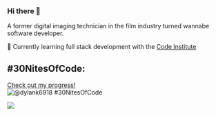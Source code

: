 ### Hi there 👋

A former digital imaging technician in the film industry turned wannabe software developer.

🌱 Currently learning full stack development with the [Code Institute](https://codeinstitute.net/global/)

## #30NitesOfCode:
  [Check out my progress!](https://www.codedex.io/@dylank6918/30-nites-of-code)  
  ![@dylank6918 #30NitesOfCode](https://www.codedex.io/api/petStatus?user=dylank6918)

![](https://hit.yhype.me/github/profile?user_id=29200132)
<!--
**isThatAFife/isThatAFife** is a ✨ _special_ ✨ repository because its `README.md` (this file) appears on your GitHub profile.

Here are some ideas to get you started:

- 🔭 I’m currently working on ...
- 🌱 I’m currently learning ...
- 👯 I’m looking to collaborate on ...
- 🤔 I’m looking for help with ...
- 💬 Ask me about ...
- 📫 How to reach me: ...
- 😄 Pronouns: ...
- ⚡ Fun fact: ...
-->
